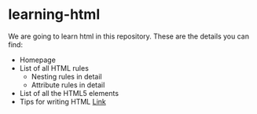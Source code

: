 # learning-html
We are going to learn html in this repository.
These are the details you can find:
- Homepage
- List of all HTML rules
  - Nesting rules in detail
  - Attribute rules in detail
- List of all the HTML5 elements
- Tips for writing HTML
[Link](https://tsikitsiky.github.io/learning-html/.)
